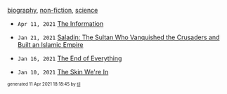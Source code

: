 [biography](./biography), [non-fiction](./non-fiction), [science](./science)

* <code>Apr 11, 2021</code> [The Information](2021-04-11T18-17-33-the-information.md)

* <code>Jan 21, 2021</code> [Saladin: The Sultan Who Vanquished the Crusaders and Built an Islamic Empire](2021-01-21T01-17-38-saladin.md)
* <code>Jan 16, 2021</code> [The End of Everything](2021-01-16T20-15-38-the-end-of-everything.md)
* <code>Jan 10, 2021</code> [The Skin We're In](2021-01-10T16-54-31-the-skin-we're-in.md)


<sup><sub>generated 11 Apr 2021 18:18:45 by <a href='https://github.com/senorprogrammer/til'>til</a></sub></sup>
